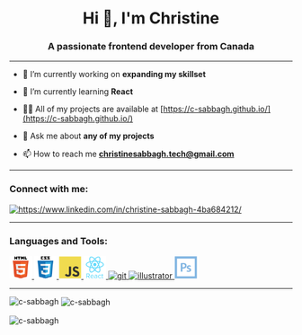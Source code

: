 <h1 align="center">Hi 👋, I'm Christine</h1>
<h3 align="center">A passionate frontend developer from Canada</h3>

---

- 🔭 I’m currently working on **expanding my skillset**

- 🌱 I’m currently learning **React**

- 👨‍💻 All of my projects are available at [https://c-sabbagh.github.io/](https://c-sabbagh.github.io/)

- 💬 Ask me about **any of my projects**

- 📫 How to reach me **christinesabbagh.tech@gmail.com**

---

<h3 align="left">Connect with me:</h3>
<p align="left">
<a href="https://linkedin.com/in/https://www.linkedin.com/in/christine-sabbagh-4ba684212/" target="blank"><img align="center" src="https://raw.githubusercontent.com/rahuldkjain/github-profile-readme-generator/master/src/images/icons/Social/linked-in-alt.svg" alt="https://www.linkedin.com/in/christine-sabbagh-4ba684212/" height="30" width="40" /></a>
</p>

---

<h3 align="left">Languages and Tools:</h3>
<p align="left"><a href="https://www.w3.org/html/" target="_blank" rel="noreferrer"> <img src="https://raw.githubusercontent.com/devicons/devicon/master/icons/html5/html5-original-wordmark.svg" alt="html5" width="40" height="40"/> </a> <a href="https://www.w3schools.com/css/" target="_blank" rel="noreferrer"> <img src="https://raw.githubusercontent.com/devicons/devicon/master/icons/css3/css3-original-wordmark.svg" alt="css3" width="40" height="40"/> </a><a href="https://developer.mozilla.org/en-US/docs/Web/JavaScript" target="_blank" rel="noreferrer"> <img src="https://raw.githubusercontent.com/devicons/devicon/master/icons/javascript/javascript-original.svg" alt="javascript" width="40" height="40"/> </a> <a href="https://reactjs.org/" target="_blank" rel="noreferrer"> <img src="https://raw.githubusercontent.com/devicons/devicon/master/icons/react/react-original-wordmark.svg" alt="react" width="40" height="40"/> </a> <a href="https://git-scm.com/" target="_blank" rel="noreferrer"> <img src="https://www.vectorlogo.zone/logos/git-scm/git-scm-icon.svg" alt="git" width="40" height="40"/> </a>  <a href="https://www.adobe.com/in/products/illustrator.html" target="_blank" rel="noreferrer"> <img src="https://www.vectorlogo.zone/logos/adobe_illustrator/adobe_illustrator-icon.svg" alt="illustrator" width="40" height="40"/> </a>  <a href="https://www.photoshop.com/en" target="_blank" rel="noreferrer"> <img src="https://raw.githubusercontent.com/devicons/devicon/master/icons/photoshop/photoshop-line.svg" alt="photoshop" width="40" height="40"/> </a> </p>

---

<p><img align="left" src="https://github-readme-stats.vercel.app/api/top-langs?username=c-sabbagh&show_icons=true&locale=en&layout=compact" alt="c-sabbagh" /></p>

<p>&nbsp;<img align="center" src="https://github-readme-stats.vercel.app/api?username=c-sabbagh&show_icons=true&locale=en" alt="c-sabbagh" /></p>

<p><img align="center" src="https://github-readme-streak-stats.herokuapp.com/?user=c-sabbagh&" alt="c-sabbagh" /></p>


